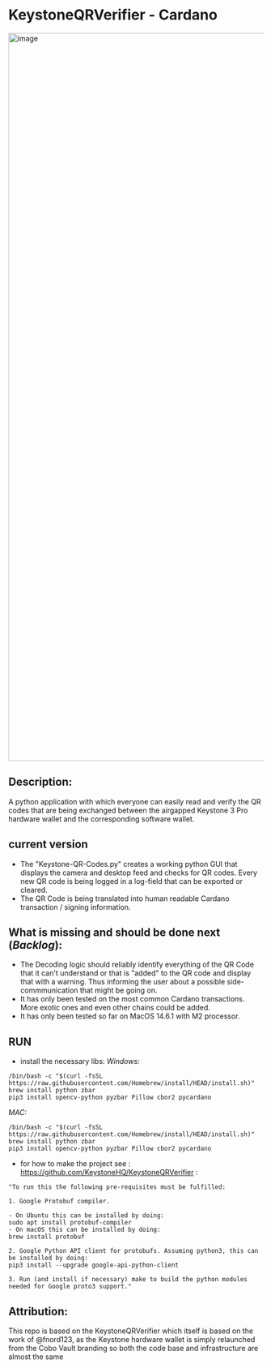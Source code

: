 # KeystoneQRVerifier - Cardano

<img width="1436" alt="image" src="https://github.com/user-attachments/assets/db039f11-cd9d-4021-8dbb-736e69c0d41e">


## Description:
A python application with which everyone can easily read and verify the QR codes that are being exchanged between the airgapped Keystone 3 Pro hardware wallet and the corresponding software wallet.

## current version
- The "Keystone-QR-Codes.py" creates a working python GUI that displays the camera and desktop feed and checks for QR codes.
Every new QR code is being logged in a log-field that can be exported or cleared.
- The QR Code is being translated into human readable Cardano transaction / signing information.

## What is missing and should be done next (_Backlog_):
- The Decoding logic should reliably identify everything of the QR Code that it can't understand or that is "added" to the QR code and display that with a warning. Thus informing the user about a possible side-commmunication that might be going on.
- It has only been tested on the most common Cardano transactions. More exotic ones and even other chains could be added.
- It has only been tested so far on MacOS 14.6.1 with M2 processor. 

## RUN
- install the necessary libs:
*Windows:*
```
/bin/bash -c "$(curl -fsSL https://raw.githubusercontent.com/Homebrew/install/HEAD/install.sh)"
brew install python zbar
pip3 install opencv-python pyzbar Pillow cbor2 pycardano
```

*MAC:*
```
/bin/bash -c "$(curl -fsSL https://raw.githubusercontent.com/Homebrew/install/HEAD/install.sh)"
brew install python zbar
pip3 install opencv-python pyzbar Pillow cbor2 pycardano
```

- for how to make the project see : https://github.com/KeystoneHQ/KeystoneQRVerifier :
```
"To run this the following pre-requisites must be fulfilled:

1. Google Protobuf compiler.

- On Ubuntu this can be installed by doing:
sudo apt install protobuf-compiler
- On macOS this can be installed by doing:
brew install protobuf

2. Google Python API client for protobufs. Assuming python3, this can be installed by doing:
pip3 install --upgrade google-api-python-client

3. Run (and install if necessary) make to build the python modules needed for Google proto3 support."
```

## Attribution:
This repo is based on the KeystoneQRVerifier which itself is based on the work of @fnord123, as the Keystone hardware wallet is simply relaunched from the Cobo Vault branding so both the code base and infrastructure are almost the same
